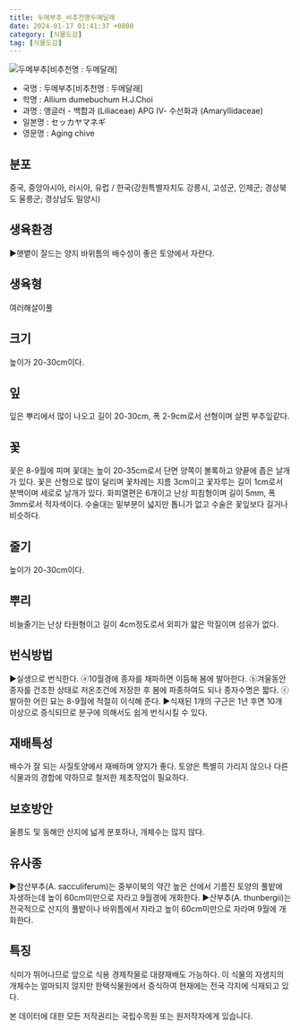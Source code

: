 ```yaml
---
title: 두메부추_비추천명두메달래
date: 2024-01-17 01:41:37 +0800
category: [식물도감]
tag: [식물도감]
---
```




![두메부추[비추천명 : 두메달래]](/fileUpload/plants/basic/Liliaceae/Allium/8687/1_th2.JPG)
- 국명 : 두메부추[비추천명 : 두메달래]
- 학명 : Allium dumebuchum H.J.Choi
- 과명 : 앵글러 - 백합과 (Liliaceae) APG Ⅳ- 수선화과 (Amaryllidaceae)
- 일본명 : セッカヤマネギ
- 영문명 : Aging chive


## 분포
중국, 중앙아시아, 러시아, 유럽 / 한국(강원특별자치도 강릉시, 고성군, 인제군; 경상북도 울릉군; 경상남도 밀양시) 
## 생육환경
▶햇볕이 잘드는 양지 바위틈의 배수성이 좋은 토양에서 자란다.
## 생육형
여러해살이풀 
## 크기
높이가 20-30cm이다.
## 잎
잎은 뿌리에서 많이 나오고 길이 20-30cm, 폭 2-9cm로서 선형이며 살찐 부추잎같다.
## 꽃
꽃은 8-9월에 피며 꽃대는 높이 20-35cm로서 단면 양쪽이 볼록하고 양끝에 좁은 날개가 있다. 꽃은 산형으로 많이 달리며 꽃차례는 지름 3cm이고 꽃자루는 길이 1cm로서 분백이며 세로로 날개가 있다. 화피열편은 6개이고 난상 피침형이며 길이 5mm, 폭 3mm로서 적자색이다. 수술대는 밑부분이 넓지만 톱니가 없고 수술은 꽃잎보다 길거나 비슷하다.
## 줄기
높이가 20-30cm이다.
## 뿌리
비늘줄기는 난상 타원형이고 길이 4cm정도로서 외피가 얇은 막질이며 섬유가 없다.
## 번식방법
▶실생으로 번식한다. ⓐ10월경에 종자를 채파하면 이듬해 봄에 발아한다. ⓑ겨울동안 종자를 건조한 상태로 저온조건에 저장한 후 봄에 파종하여도 되나 종자수명은 짧다. ⓒ발아한 어린 묘는 8-9월에 적절히 이식해 준다. ▶식재된 1개의 구근은 1년 후면 10개 이상으로 증식되므로 분구에 의해서도 쉽게 번식시킬 수 있다.
## 재배특성
배수가 잘 되는 사질토양에서 재배하며 양지가 좋다. 토양은 특별히 가리지 않으나 다른 식물과의 경합에 약하므로 철저한 제초작업이 필요하다.
## 보호방안
울릉도 및 동해안 산지에 넓게 분포하나, 개체수는 많지 않다.
## 유사종
▶참산부추(A. sacculiferum)는 중부이북의 약간 높은 산에서 기름진 토양의 풀밭에 자생하는데 높이 60cm미만으로 자라고 9월경에 개화한다. ▶산부추(A. thunbergii)는 전국적으로 산지의 풀밭이나 바위틈에서 자라고 높이 60cm미만으로 자라며 9월에 개화한다.
## 특징
식미가 뛰어나므로 앞으로 식용 경제작물로 대량재배도 가능하다. 이 식물의 자생지의 개체수는 얼마되지 않지만 한택식물원에서 증식하여 현재에는 전국 각지에 식재되고 있다.






본 데이터에 대한 모든 저작권리는 국립수목원 또는 원저작자에게 있습니다.
